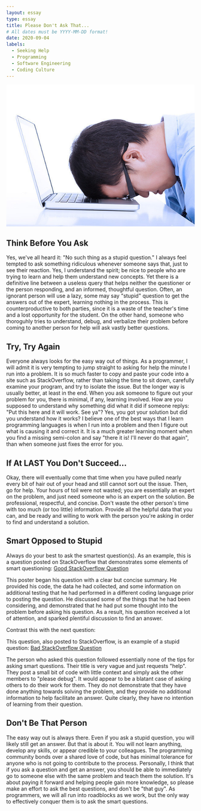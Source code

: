 ```yaml
---
layout: essay
type: essay
title: Please Don't Ask That...
# All dates must be YYYY-MM-DD format!
date: 2020-09-04
labels:
  - Seeking Help
  - Programming
  - Software Engineering
  - Coding Culture
---
```


<img class="ui medium right floated rounded image" src="../images/coders_block-100531704-gallery.idge_.jpg">

## Think Before You Ask

Yes, we've all heard it: "No such thing as a stupid question." I always feel tempted to ask something ridiculous whenever someone says that, just to see their reaction. Yes, I understand the spirit; be nice to people who are trying to learn and help them understand new concepts. Yet there is a definitive line between a useless query that helps neither the questioner or the person responding, and an informed, thoughtful question. Often, an ignorant person will use a lazy, some may say "stupid" question to get the answers out of the expert, learning nothing in the process. This is counterproductive to both parties, since it is a waste of the teacher's time and a lost opportunity for the student. On the other hand, someone who thoroguhly tries to understand, debug, and verbalize their problem before coming to another person for help will ask vastly better questions.

## Try, Try Again

Everyone always looks for the easy way out of things. As a programmer, I will admit it is very tempting to jump straight to asking for help the minute I run into a problem. It is so much faster to copy and paste your code into a site such as StackOverflow, rather than taking the time to sit down, carefully examine your program, and try to isolate the issue. But the longer way is usually better, at least in the end. When you ask someone to figure out your problem for you, there is minimal, if any, learning involved. How are you supposed to understand why something did what it did if someone replys: "Put this here and it will work. See ya"? Yes, you got your solution but did you understand how it works? I believe one of the best ways that I learn programming languages is when I run into a problem and then I figure out what is causing it and correct it. It is a much greater learning moment when you find a missing semi-colon and say "there it is! I'll never do that again", than when someone just fixes the error for you.

## If At LAST You Don't Succeed...

Okay, there will eventually come that time when you have pulled nearly every bit of hair out of your head and still cannot sort out the issue. Then, go for help. Your hours of toil were not wasted; you are essentially an expert on the problem, and just need someone who is an expert on the solution. Be professional, respectful, and concise. Don't waste the other person's time with too much (or too little) information. Provide all the helpful data that you can, and be ready and willing to work with the person you're asking in order to find and understand a solution. 

## Smart Opposed to Stupid

Always do your best to ask the smartest question(s). As an example, this is a question posted on StackOverflow that demonstrates some elements of smart questioning:
[Good StackOverflow Question](https://stackoverflow.com/questions/11227809/why-is-processing-a-sorted-array-faster-than-processing-an-unsorted-array)

This poster began his question with a clear but concise summary. He provided his code, the data he had collected, and some information on additional testing that he had performed in a different coding language prior to posting the question. He discussed some of the things that he had been considering, and demonstrated that he had put some thought into the problem before asking his question. As a result, his question received a lot of attention, and sparked plentiful discussion to find an answer.

Contrast this with the next question:

This question, also posted to StackOverflow, is an example of a stupid question:
[Bad StackOverflow Question](https://stackoverflow.com/questions/4183955/need-help-in-linq)

The person who asked this question followed essentially none of the tips for asking smart questions. Their title is very vague and just requests "help". They post a small bit of code with little context and simply ask the other members to "please debug". It would appear to be a blatant case of asking others to do their work for them. They do not demonstrate that they have done anything towards solving the problem, and they provide no additional information to help facilitate an answer. Quite clearly, they have no intention of learning from their question.

## Don't Be That Person

The easy way out is always there. Even if you ask a stupid question, you will likely still get an answer. But that is about it. You will not learn anything, develop any skills, or appear credible to your colleagues. The programming community bonds over a shared love of code, but has minimal tolerance for anyone who is not going to contribute to the process. Personally, I think that if you ask a question and get an answer, you should be able to immediately go to someone else with the same problem and teach them the solution. It's about paying it forward and helping people gain more knowledge, so please make an effort to ask the best questions, and don't be "that guy". As programmers, we will all run into roadblocks as we work, but the only way to effectively conquer them is to ask the smart questions.


